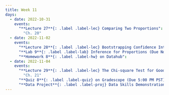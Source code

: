 ```yaml
---
title: Week 11
days:
  - date: 2022-10-31
    events:
      "**Lecture 27**{: .label .label-lec} Comparing Two Proportions":
        "Ch. 20"
  - date: 2022-11-02
    events:
      "**Lecture 28**{: .label .label-lec} Bootstrapping Confidence Intervals": 
      "**Lab 9**{: .label .label-lab} Inference for Proportions (Due November 4)":
      "**Homework 8**{: .label .label-hw} on Datahub":
  - date: 2022-11-04
    events:
      "**Lecture 29**{: .label .label-lec} The Chi-square Test for Goodness of Fit":
        "Ch. 21"
      "**Quiz 8**{: .label .label-quiz} on Gradescope (Due 5:00 PM PST)":
      "**Data Project**{: .label .label-proj} Data Skills Demonstration Part II (Due 5:00 PM PST)":
---
```

